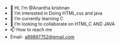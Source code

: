 - 👋 Hi, I’m @Anantha krishnan
- 👀 I’m interested in Doing HTML,css and java
- 🌱 I’m currently learning C
- 💞️ I’m looking to collaborate on HTML,C AND JAVA
- 📫 How to reach me 
- Email- a89897752@gmail.com

<!---
Anand-727/Anand-727 is a ✨ special ✨ repository because its `README.md` (this file) appears on your GitHub profile.
You can click the Preview link to take a look at your changes.
--->
